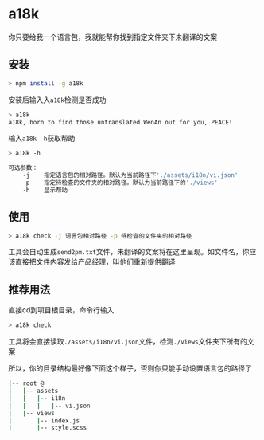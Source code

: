 # a18k
你只要给我一个语言包，我就能帮你找到指定文件夹下未翻译的文案

## 安装
```bash
> npm install -g a18k
```
安装后输入入``a18k``检测是否成功

```bash
> a18k
a18k, born to find those untranslated WenAn out for you, PEACE!
```

输入``a18k -h``获取帮助
```bash
> a18k -h 

可选参数：
    -j    指定语言包的相对路径。默认为当前路径下'./assets/i18n/vi.json'
    -p    指定待检查的文件夹的相对路径。默认为当前路径下的'./views'
    -h    显示帮助
```

## 使用

```bash
> a18k check -j 语言包相对路径 -p 待检查的文件夹的相对路径
```
工具会自动生成``send2pm.txt``文件，未翻译的文案将在这里呈现。如文件名，你应该直接把文件内容发给产品经理，叫他们重新提供翻译

## 推荐用法
直接cd到项目根目录，命令行输入
```bash
> a18k check
```
工具将会直接读取``./assets/i18n/vi.json``文件，检测``./views``文件夹下所有的文案

所以，你的目录结构最好像下面这个样子，否则你只能手动设置语言包的路径了
```bash
|-- root @
|   |-- assets
|   |   |-- i18n
|   |   |   |-- vi.json
|   |-- views
|       |-- index.js
|       |-- style.scss
```

